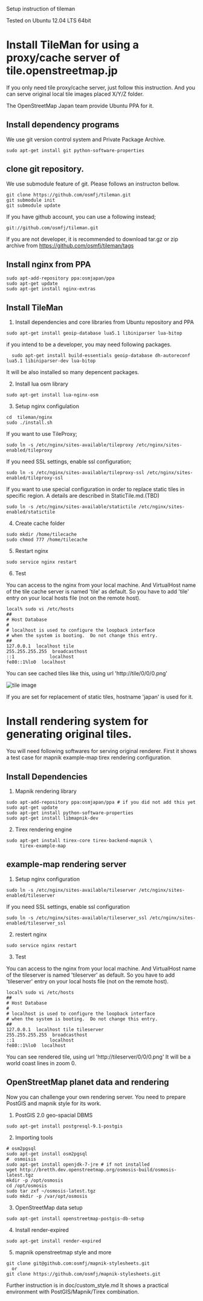 Setup instruction of tileman

Tested on Ubuntu 12.04 LTS 64bit

# Install TileMan for using a proxy/cache server of tile.openstreetmap.jp

If you only need tile proxy/cache server, just follow this instruction.
And you can serve original local tile images placed X/Y/Z folder.

The OpenStreetMap Japan team provide Ubuntu PPA for it.


## Install dependency programs

We use git version control system and Private Package Archive.

  ```
  sudo apt-get install git python-software-properties
  ```

## clone git repository.

We use submodule feature of git.
Please follows an instructon bellow.

  ```
  git clone https://github.com/osmfj/tileman.git
  git submodule init
  git submodule update
  ```

  If you have github account, you can use a following instead;

  ```
  git://github.com/osmfj/tileman.git
  ```

If you are not developer, it is recommended to download tar.gz or zip archive
from https://github.com/osmfj/tileman/tags

## Install nginx from PPA

  ```
  sudo apt-add-repository ppa:osmjapan/ppa
  sudo apt-get update
  sudo apt-get install nginx-extras
  ```

## Install TileMan

1. Install dependencies and core libraries from Ubuntu repository and PPA

  ```
  sudo apt-get install geoip-database lua5.1 libiniparser lua-bitop
  ```
  
  if you intend to be a developer, you may need following packages.
  ```
    sudo apt-get install build-essentials geoip-database dh-autoreconf lua5.1 libiniparser-dev lua-bitop
  ```

 It will be also installed so many depencent packages.
 
2. Install lua osm library

  ```
  sudo apt-get install lua-nginx-osm
  ```

3. Setup nginx configulation

  ```
  cd  tileman/nginx
  sudo ./install.sh
  ```

  If you want to use TileProxy;
  ```
  sudo ln -s /etc/nginx/sites-available/tileproxy /etc/nginx/sites-enabled/tileproxy
  ```

  If you need SSL settings, enable ssl configuration;

  ```
  sudo ln -s /etc/nginx/sites-available/tileproxy-ssl /etc/nginx/sites-enabled/tileproxy-ssl
  ```

  If you want to use special configuration in order to replace static tiles in specific region.
  A details are described in StaticTile.md.(TBD)
  
  ```
  sudo ln -s /etc/nginx/sites-available/statictile /etc/nginx/sites-enabled/statictile
  ```


4. Create cache folder

  ```
  sudo mkdir /home/tilecache
  sudo chmod 777 /home/tilecache
  ```

5. Restart nginx

  ```
  sudo service nginx restart
  ```

6. Test

  You can access to the nginx from your local machine. And VirtualHost name of the tile cache server is named 'tile' as default. So you have to add 'tile' entry on your local hosts file (not on the remote host).

  ```
  local% sudo vi /etc/hosts
  ##
  # Host Database
  #
  # localhost is used to configure the loopback interface
  # when the system is booting.  Do not change this entry.
  ##
  127.0.0.1  localhost tile
  255.255.255.255  broadcasthost
  ::1             localhost
  fe80::1%lo0  localhost
  ```

  You can see cached tiles like this, using url 'http://tile/0/0/0.png'

  ![tile image](https://dl.dropbox.com/u/442212/qiita/tilecache_image.png)

  If you are set for replacement of static tiles, hostname 'japan' is used for it.
  
  
# Install rendering system for generating original tiles.

You will need following softwares for serving original renderer.
First it shows a test case for mapnik example-map tirex rendering configuration.

## Install Dependencies

1. Mapnik rendering library

  ```
  sudo apt-add-repository ppa:osmjapan/ppa # if you did not add this yet
  sudo apt-get update
  sudo apt-get install python-software-properties
  sudo apt-get install libmapnik-dev
  ```

2. Tirex rendering engine

  ```
  sudo apt-get install tirex-core tirex-backend-mapnik \
       tirex-example-map
  ```

  
## example-map rendering server

1. Setup nginx configuration

  ```
  sudo ln -s /etc/nginx/sites-available/tileserver /etc/nginx/sites-enabled/tileserver
  ```

 If you need SSL settings, enable ssl configuration

  ```
  sudo ln -s /etc/nginx/sites-available/tileserver_ssl /etc/nginx/sites-enabled/tileserver_ssl
  ```

2. restert nginx

  ```
  sudo service nginx restart
  ```

3. Test

  You can access to the nginx from your local machine. And VirtualHost name of the tileserver is named 'tileserver' as default. So you have to add 'tileserver' entry on your local hosts file (not on the remote host).

  ```
  local% sudo vi /etc/hosts
  ##
  # Host Database
  #
  # localhost is used to configure the loopback interface
  # when the system is booting.  Do not change this entry.
  ##
  127.0.0.1  localhost tile tileserver
  255.255.255.255  broadcasthost
  ::1             localhost
  fe80::1%lo0  localhost
  ```

  You can see rendered tile, using url 'http://tileserver/0/0/0.png'
  It will be a world coast lines in zoom 0.
  

## OpenStreetMap planet data and rendering
  
  Now you can challenge your own rendering server.
  You need to prepare PostGIS and mapnik style for its work.
  
1. PostGIS 2.0 geo-spacial DBMS

  ```
  sudo apt-get install postgresql-9.1-postgis
  ```

2. Importing tools

  ```
  # osm2pgsql
  sudo apt-get install osm2pgsql
  #  osmoisis
  sudo apt-get install openjdk-7-jre # if not installed  
  wget http://bretth.dev.openstreetmap.org/osmosis-build/osmosis-latest.tgz
  mkdir -p /opt/osmosis
  cd /opt/osmosis
  sudo tar zxf ~/osmosis-latest.tgz
  sudo mkdir -p /var/opt/osmosis
  ```

3. OpenStreetMap data setup

  ```
  sudo apt-get install openstreetmap-postgis-db-setup
  ```

4. Install render-expired

  ```
  sudo apt-get install render-expired
  ```
  
5. mapnik openstreetmap style and more

  ```
  git clone git@github.com:osmfj/mapnik-stylesheets.git
    or
  git clone https://github.com/osmfj/mapnik-stylesheets.git
  ```

  Further instruction is in doc/custom_style.md
  It shows a practical environment with PostGIS/Mapnik/Tirex combination.

